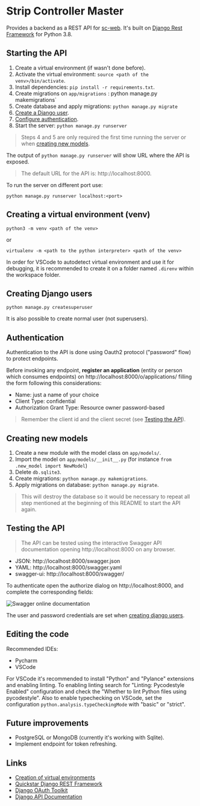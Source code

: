 # Strip Controller Master

Provides a backend as a REST API for [sc-web](https://github.com/brunopk/sc-web). It's built on [Django Rest Framework](https://django-rest-framework.org) for Python 3.8.


## Starting the API

1. Create a virtual environment (if wasn't done before).
2. Activate the virtual environment: `source <path of the venv>/bin/activate`.
3. Install dependencies: `pip install -r requirements.txt`.
4. Create migrations on `app/migrations` : python manage.py makemigrations`
5. Create database and apply migrations: `python manage.py migrate`
6. [Create a Django user](#Creating-Django-users).
7. [Configure authentication](#Authentication).  
8. Start the server: `python manage.py runserver`

> Steps 4 and 5 are only required the first time running the server or when [creating new models](#Creating-new-models).

The output of `python manage.py runserver` will show URL where the API is exposed.

> The default URL for the API is: http://localhost:8000. 

To run the server on different port use:

```
python manage.py runserver localhost:<port>
```

## Creating a virtual environment (venv)

```
python3 -m venv <path of the venv>
```

or

```
virtualenv -m <path to the python interpreter> <path of the venv>
```

In order for VSCode to autodetect virtual environment and use it for debugging, it is recommended to create it on a folder named `.direnv` within the workspace folder.

## Creating Django users

```python manage.py createsuperuser```

It is also possible to create normal user (not superusers).

## Authentication

Authentication to the API is done using Oauth2 protocol ("password" flow) to protect endpoints.

Before invoking any endpoint, **register an application** (entity or person which consumes endpoints) on http://localhost:8000/o/applications/ filling the form following this considerations:

- Name: just a name of your choice
- Client Type: confidential
- Authorization Grant Type: Resource owner password-based

> Remember the client id and the client secret (see [Testing the API](#Testing-the-API)).

## Creating new models

1. Create a new module with the model class on `app/models/`.
2. Import the model on `app/models/__init__.py` (for instance `from .new_model import NewModel`)
3. Delete `db.sqlite3`.
4. Create migrations: `python manage.py makemigrations`.
5. Apply migrations on database: `python manage.py migrate`.

> This will destroy the database so it would be necessary to repeat all step mentioned at the beginning of this README to start the API again.

## Testing the API

> The API can be tested using the interactive Swagger API documentation opening http://localhost:8000 on any browser.

- JSON: http://localhost:8000/swagger.json
- YAML: http://localhost:8000/swagger.yaml
- swagger-ui: http://localhost:8000/swagger/

To authenticate open the authorize dialog on  http://localhost:8000, and complete the corresponding fields:

![Swagger online documentation](doc/swagger.png)

The user and password credentials are set when [creating django users](#Creating-Django-users).

## Editing the code

Recommended IDEs:

- Pycharm
- VSCode

For VSCode it's recommended to install "Python" and "Pylance" extensions and enabling linting. To enabling linting search for "Linting: Pycodestyle Enabled" configuration and check the "Whether to lint Python files using pycodestyle". Also to enable typechecking on VSCode, set the configuration `python.analysis.typeCheckingMode` with "basic" or "strict".

## Future improvements

- PostgreSQL or MongoDB (currently it's working with Sqlite).
- Implement endpoint for token refreshing.

## Links

- [Creation of virtual environments](https://docs.python.org/3/library/venv.html)
- [Quickstar Django REST Framework](http://www.django-rest-framework.org/tutorial/quickstart/)
- [Django OAuth Toolkit](https://django-oauth-toolkit.readthedocs.io/en/latest/rest-framework/getting_started.html)
- [Django API Documentation](https://github.com/axnsan12/drf-yasg)
